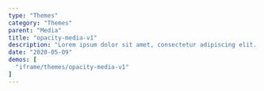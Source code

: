 ```yaml
---
type: "Themes"
category: "Themes"
parent: "Media"
title: "opacity-media-v1"
description: "Lorem ipsum dolor sit amet, consectetur adipiscing elit. Nunc tempus laoreet leo sit amet iaculis."
date: "2020-05-09"
demos: [
  "iframe/themes/opacity-media-v1"
]
---
```


